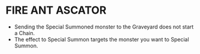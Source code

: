 
# FIRE ANT ASCATOR

*   Sending the Special Summoned monster to the Graveyard does not start a Chain.
*   The effect to Special Summon targets the monster you want to Special Summon.

  